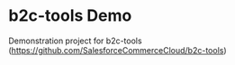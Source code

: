 # b2c-tools Demo

Demonstration project for b2c-tools (https://github.com/SalesforceCommerceCloud/b2c-tools)
